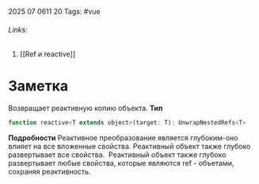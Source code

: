 2025 07 0611 20
Tags: #vue 
###### Links: 
1) [[Ref и reactive]]
# Заметка
Возвращает реактивную копию объекта.
**Тип**
```js
function reactive<T extends object>(target: T): UnwrapNestedRefs<T>
```
**Подробности**
Реактивное преобразование является глубоким-оно влияет на все вложенные свойства. Реактивный объект также глубоко развертывает все свойства.  Реактивный объект также глубоко развертывает любые свойства, которые являются ref - объетами, сохраняя реактивность.